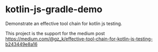 # kotlin-js-gradle-demo
Demonstrate an effective tool chain for kotlin js testing.

This project is the support for the medium post https://medium.com/@gz_k/effective-tool-chain-for-kotlin-js-testing-b243449e8a16

